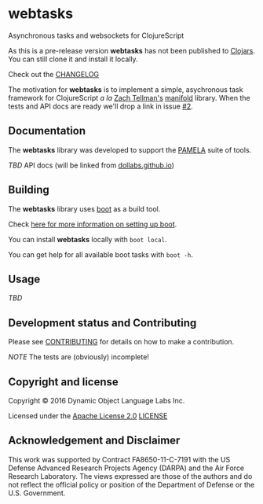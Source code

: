 # webtasks

Asynchronous tasks and websockets for ClojureScript

As this is a pre-release version **webtasks** has not been
published to [Clojars](https://clojars.org/). You can still clone it and install
it locally.

Check out the [CHANGELOG](CHANGELOG.md)

The motivation for **webtasks** is to implement a simple, asychronous
task framework for ClojureScript *a la* [Zach Tellman's](http://ideolalia.com/) [manifold](https://github.com/ztellman/manifold) library.
When the tests and API docs are ready we'll drop a link in
issue [#2](https://github.com/ztellman/manifold/issues/2).

## Documentation

The **webtasks** library was developed to support the [PAMELA](https://github.com/dollabs/pamela) suite of tools.

*TBD* API docs (will be linked from [dollabs.github.io](http://dollabs.github.io/))

## Building

The **webtasks** library uses [boot](http://boot-clj.com/) as a build tool.

Check [here for more information on setting up boot](https://github.com/dollabs/plan-schema#building).

You can install **webtasks** locally with `boot local`.

You can get help for all available boot tasks with `boot -h`.

## Usage

*TBD*


## Development status and Contributing

Please see [CONTRIBUTING](CONTRIBUTING.md) for details on
how to make a contribution.

*NOTE* The tests are (obviously) incomplete!

## Copyright and license

Copyright © 2016 Dynamic Object Language Labs Inc.

Licensed under the [Apache License 2.0](http://opensource.org/licenses/Apache-2.0) [LICENSE](LICENSE)

## Acknowledgement and Disclaimer

This work was supported by Contract FA8650-11-C-7191 with the US
Defense Advanced Research Projects Agency (DARPA) and the Air Force
Research Laboratory.  The views expressed are those of the authors and
do not reflect the official policy or position of the Department of
Defense or the U.S. Government.

